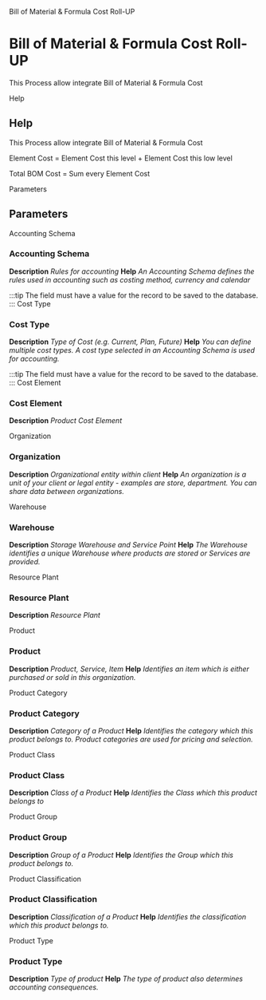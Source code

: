 
Bill of Material & Formula Cost Roll-UP
# Bill of Material & Formula Cost Roll-UP


This Process allow integrate Bill of Material & Formula Cost

Help
## Help

This Process allow integrate Bill of Material & Formula Cost

Element Cost = Element Cost this level + Element Cost this low level 

Total BOM Cost = Sum every Element Cost

Parameters
## Parameters


Accounting Schema
### Accounting Schema

**Description**
 *Rules for accounting*
**Help**
 *An Accounting Schema defines the rules used in accounting such as costing method, currency and calendar*

:::tip
The field must have a value for the record to be saved to the database.
:::
Cost Type
### Cost Type

**Description**
 *Type of Cost (e.g. Current, Plan, Future)*
**Help**
 *You can define multiple cost types. A cost type selected in an Accounting Schema is used for accounting.*

:::tip
The field must have a value for the record to be saved to the database.
:::
Cost Element
### Cost Element

**Description**
 *Product Cost Element*

Organization
### Organization

**Description**
 *Organizational entity within client*
**Help**
 *An organization is a unit of your client or legal entity - examples are store, department. You can share data between organizations.*

Warehouse
### Warehouse

**Description**
 *Storage Warehouse and Service Point*
**Help**
 *The Warehouse identifies a unique Warehouse where products are stored or Services are provided.*

Resource Plant
### Resource Plant

**Description**
 *Resource Plant*

Product
### Product

**Description**
 *Product, Service, Item*
**Help**
 *Identifies an item which is either purchased or sold in this organization.*

Product Category
### Product Category

**Description**
 *Category of a Product*
**Help**
 *Identifies the category which this product belongs to.  Product categories are used for pricing and selection.*

Product Class
### Product Class

**Description**
 *Class of a Product*
**Help**
 *Identifies the Class which this product belongs to*

Product Group
### Product Group

**Description**
 *Group of a Product*
**Help**
 *Identifies the Group which this product belongs to.*

Product Classification
### Product Classification

**Description**
 *Classification of a Product*
**Help**
 *Identifies the classification which this product belongs to.*

Product Type
### Product Type

**Description**
 *Type of product*
**Help**
 *The type of product also determines accounting consequences.*
